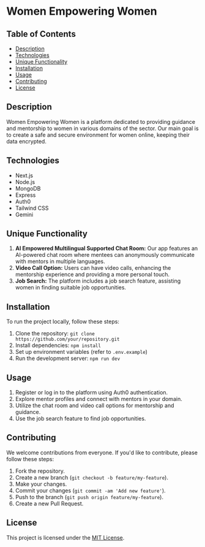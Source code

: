 # Women Empowering Women

## Table of Contents
- [Description](#description)
- [Technologies](#technologies)
- [Unique Functionality](#unique-functionality)
- [Installation](#installation)
- [Usage](#usage)
- [Contributing](#contributing)
- [License](#license)

## Description
Women Empowering Women is a platform dedicated to providing guidance and mentorship to women in various domains of the sector. Our main goal is to create a safe and secure environment for women online, keeping their data encrypted. 

## Technologies
- Next.js
- Node.js
- MongoDB
- Express
- Auth0
- Tailwind CSS
- Gemini

## Unique Functionality
1. **AI Empowered Multilingual Supported Chat Room:** Our app features an AI-powered chat room where mentees can anonymously communicate with mentors in multiple languages.
2. **Video Call Option:** Users can have video calls, enhancing the mentorship experience and providing a more personal touch.
3. **Job Search:** The platform includes a job search feature, assisting women in finding suitable job opportunities.

## Installation
To run the project locally, follow these steps:

1. Clone the repository: `git clone https://github.com/your/repository.git`
2. Install dependencies: `npm install`
3. Set up environment variables (refer to `.env.example`)
4. Run the development server: `npm run dev`

## Usage
1. Register or log in to the platform using Auth0 authentication.
2. Explore mentor profiles and connect with mentors in your domain.
3. Utilize the chat room and video call options for mentorship and guidance.
4. Use the job search feature to find job opportunities.

## Contributing
We welcome contributions from everyone. If you'd like to contribute, please follow these steps:
1. Fork the repository.
2. Create a new branch (`git checkout -b feature/my-feature`).
3. Make your changes.
4. Commit your changes (`git commit -am 'Add new feature'`).
5. Push to the branch (`git push origin feature/my-feature`).
6. Create a new Pull Request.

## License
This project is licensed under the [MIT License](LICENSE).

